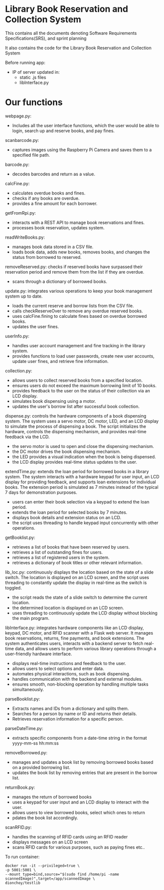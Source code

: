 # Library Book Reservation and Collection System

This contains all the documents denoting Software Requirements Specifications(SRS), and sprint planning

It also contains the code for the Library Book Reservation and Collection System

Before running app:
- IP of server updated in:
    - static .js files
    - libInterface.py

# Our functions
webpage.py: 
- Includes all the user interface functions, which the user would be able to login, search up and reserve books, and pay fines.

scanbarcode.py:
- captures images using the Raspberry Pi Camera and saves them to a specified file path.

barcode.py: 
- decodes barcodes and return as a value.

calcFine.py:
- calculates overdue books and fines.
- checks if any books are overdue.
- provides a fine amount for each borrower.

getFromRpi.py:
- interacts with a REST API to manage book reservations and fines.
- processes book reservation, updates system.

readWriteBooks.py:
- manages book data stored in a CSV file.
- loads book data, adds new books, removes books, and changes the status from borrowed to reserved.

removeReserved.py:
checks if reserved books have surpassed their reservation period and remove them from the list if they are overdue.
- scans through a dictionary of borrowed books.

update.py:
integrates various operations to keep your book management system up to date.
- loads the current reserve and borrow lists from the CSV file.
- calls checkReserveOver to remove any overdue reserved books.
- uses calcFine.fining to calculate fines based on overdue borrowed books.
- updates the user fines. 

userInfo.py:
- handles user account management and fine tracking in the library system.
- provides functions to load user passwords, create new user accounts, update user fines, and retrieve fine information.

collection.py:
- allows users to collect reserved books from a specified location.
- ensures users do not exceed the maximum borrowing limit of 10 books.
- provides feedback to the user on the status of their collection via an LCD display.
- simulates book dispensing using a motor.
- updates the user's borrow list after successful book collection.

dispense.py:
controls the hardware components of a book dispensing system. The system uses a servo motor, DC motor, LED, and an LCD display to simulate the process of dispensing a book. The script initializes the hardware, controls the dispensing mechanism, and provides real-time feedback via the LCD.
- the servo motor is used to open and close the dispensing mechanism.
- the DC motor drives the book dispensing mechanism.
- the LED provides a visual indication when the book is being dispensed.
- the LCD display provides real-time status updates to the user.

extendTime.py:
extends the loan period for borrowed books in a library system. The system interacts with a hardware keypad for user input, an LCD display for providing feedback, and supports loan extensions for individual books. The extension period is simulated as 7 minutes instead of the typical 7 days for demonstration purposes.
- users can enter their book selection via a keypad to extend the loan period.
- extends the loan period for selected books by 7 minutes.
- displays book details and extension status on an LCD.
- the script uses threading to handle keypad input concurrently with other operations.

getBooklist.py:
- retrieves a list of books that have been reserved by users.
- retrieves a list of outstanding fines for users.
- retrieves a list of registered users in the system.
- retrieves a dictionary of book titles or other relevant information.

lib_loc.py:
continuously displays the location based on the state of a slide switch. The location is displayed on an LCD screen, and the script uses threading to constantly update the display in real-time as the switch is toggled.
- the script reads the state of a slide switch to determine the current location.
- the determined location is displayed on an LCD screen.
- uses threading to continuously update the LCD display without blocking the main program.

libInterface.py:
integrates hardware components like an LCD display, keypad, DC motor, and RFID scanner with a Flask web server. It manages book reservations, returns, fine payments, and book extensions. The system authenticates users, interacts with a backend server to fetch real-time data, and allows users to perform various library operations through a user-friendly hardware interface.
- displays real-time instructions and feedback to the user.
- allows users to select options and enter data.
- automates physical interactions, such as book dispensing.
- handles communication with the backend and external modules.
- ensures smooth, non-blocking operation by handling multiple tasks simultaneously.

parseBooklist.py:
- Extracts names and IDs from a dictionary and splits them.
- Searches for a person by name or ID and returns their details.
- Retrieves reservation information for a specific person.

parseDateTime.py:
- extracts specific components from a date-time string in the format yyyy-mm-ss hh:mm:ss

removeBorrowed.py:
- manages and updates a book list by removing borrowed books based on a provided borrowing list. 
- updates the book list by removing entries that are present in the borrow list.

returnBook.py:
- manages the return of borrowed books
- uses a keypad for user input and an LCD display to interact with the user.
- allows users to view borrowed books, select which ones to return
- pdates the book list accordingly.

scanRFID.py:
- handles the scanning of RFID cards using an RFID reader
- displays messages on an LCD screen
- scans RFID cards for various purposes, such as paying fines etc..

To run container:
```
docker run -it --privileged=true \
-p 5001:5001 \
--mount type=bind,source="$(sudo find /home/pi -name scannedImage)",target=/app/scannedImage \
dionchoy/testlib
```